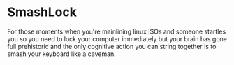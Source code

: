 # SmashLock

For those moments when you're mainlining linux ISOs and someone startles you so you need to lock your computer immediately but your brain has gone full prehistoric and the only cognitive action you can string together is to smash your keyboard like a caveman.
